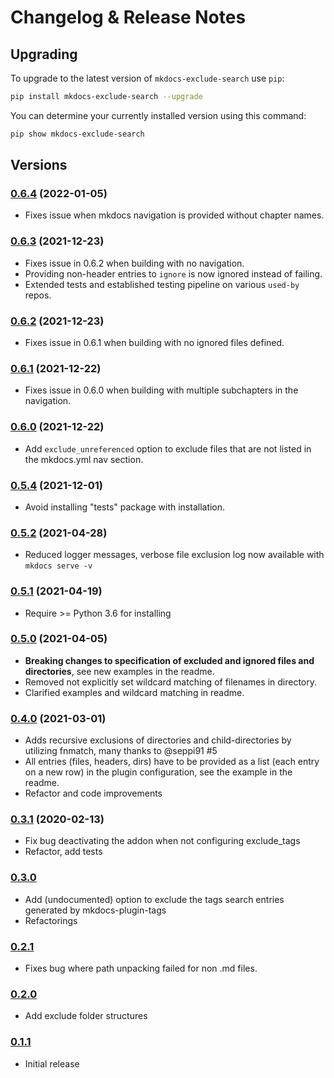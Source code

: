 # Changelog & Release Notes

## Upgrading

To upgrade to the latest version of `mkdocs-exclude-search` use `pip`:

```bash
pip install mkdocs-exclude-search --upgrade
```

You can determine your currently installed version using this command:

```bash
pip show mkdocs-exclude-search
```

## Versions

### [0.6.4](https://pypi.org/project/mkdocs-exclude-search/) (2022-01-05)
- Fixes issue when mkdocs navigation is provided without chapter names.

### [0.6.3](https://pypi.org/project/mkdocs-exclude-search/) (2021-12-23)
- Fixes issue in 0.6.2 when building with no navigation.
- Providing non-header entries to `ignore` is now ignored instead of failing.
- Extended tests and established testing pipeline on various `used-by` repos.

### [0.6.2](https://pypi.org/project/mkdocs-exclude-search/) (2021-12-23)
- Fixes issue in 0.6.1 when building with no ignored files defined.

### [0.6.1](https://pypi.org/project/mkdocs-exclude-search/) (2021-12-22)
- Fixes issue in 0.6.0 when building with multiple subchapters in the navigation.
  
### [0.6.0](https://pypi.org/project/mkdocs-exclude-search/) (2021-12-22)
- Add `exclude_unreferenced` option to exclude files that are not listed in the 
  mkdocs.yml nav section.

### [0.5.4](https://pypi.org/project/mkdocs-exclude-search/) (2021-12-01)
- Avoid installing "tests" package with installation.

### [0.5.2](https://pypi.org/project/mkdocs-exclude-search/) (2021-04-28)
- Reduced logger messages, verbose file exclusion log now available with `mkdocs serve -v`

### [0.5.1](https://pypi.org/project/mkdocs-exclude-search/) (2021-04-19)
- Require >= Python 3.6 for installing

### [0.5.0](https://pypi.org/project/mkdocs-exclude-search/) (2021-04-05)
- **Breaking changes to specification of excluded and ignored files and directories**, see new examples in the readme.
- Removed not explicitly set wildcard matching of filenames in directory.
- Clarified examples and wildcard matching in readme.

### [0.4.0](https://pypi.org/project/mkdocs-exclude-search/) (2021-03-01)
- Adds recursive exclusions of directories and child-directories by utilizing fnmatch, many thanks to @seppi91 #5 
- All entries (files, headers, dirs) have to be provided as a list (each entry on a new row) in the plugin configuration, see the example in the readme.
- Refactor and code improvements

### [0.3.1](https://pypi.org/project/mkdocs-exclude-search/) (2020-02-13)
- Fix bug deactivating the addon when not configuring exclude_tags
- Refactor, add tests

### [0.3.0](https://pypi.org/project/mkdocs-exclude-search/)
- Add (undocumented) option to exclude the tags search entries generated by mkdocs-plugin-tags
- Refactorings

### [0.2.1](https://pypi.org/project/mkdocs-exclude-search/)
- Fixes bug where path unpacking failed for non .md files.

### [0.2.0](https://pypi.org/project/mkdocs-exclude-search/)
- Add exclude folder structures

### [0.1.1](https://pypi.org/project/mkdocs-exclude-search/)
- Initial release


